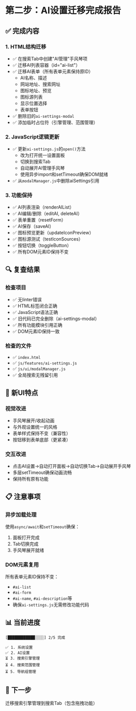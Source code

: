 # 第二步：AI设置迁移完成报告

## ✅ 完成内容

### 1. HTML结构迁移
- ✅ 在搜索Tab中创建"AI管理"手风琴项
- ✅ 迁移AI列表容器（id="ai-list"）
- ✅ 迁移AI表单（所有表单元素保持原ID）
  - AI名称、描述
  - 网站地址、搜索网址
  - 图标地址、预览
  - 图标源列表
  - 显示位置选择
  - 表单按钮
- ✅ 删除旧的`ai-settings-modal`
- ✅ 添加临时占位符（引擎管理、范围管理）

### 2. JavaScript逻辑更新
- ✅ 更新`ai-settings.js`的`open()`方法
  - 改为打开统一设置面板
  - 切换到搜索Tab
  - 自动展开AI管理手风琴
  - 使用异步import和setTimeout确保DOM就绪
- ✅ 从`modalManager.js`中删除aiSettings引用

### 3. 功能保持
- ✅ AI列表渲染（renderAIList）
- ✅ AI编辑/删除（editAI, deleteAI）
- ✅ 表单重置（resetForm）
- ✅ AI保存（saveAI）
- ✅ 图标预览更新（updateIconPreview）
- ✅ 图标源测试（testIconSources）
- ✅ 按钮切换（toggleButton）
- ✅ 所有DOM元素ID保持不变

## 🔍 复查结果

### 检查项目
- ✅ 无linter错误
- ✅ HTML标签闭合正确
- ✅ JavaScript语法正确
- ✅ 旧代码已完全删除（ai-settings-modal）
- ✅ 所有功能模块引用正确
- ✅ DOM元素ID保持一致

### 检查的文件
- ✅ `index.html`
- ✅ `js/features/ai-settings.js`
- ✅ `js/ui/modalManager.js`
- ✅ 全局搜索无残留引用

## 📸 新UI特点

### 视觉改进
- 手风琴展开/收起动画
- 与外观设置统一的风格
- 表单样式保持不变（兼容性）
- 按钮移到表单底部（更紧凑）

### 交互改进
- 点击AI设置→自动打开面板→自动切换Tab→自动展开手风琴
- 多层setTimeout确保动画流畅
- 保持所有原有功能

## 📋 注意事项

### 异步加载处理
使用`async/await`和`setTimeout`确保：
1. 面板打开完成
2. Tab切换完成
3. 手风琴展开就绪

### DOM元素复用
所有表单元素ID保持不变：
- `#ai-list`
- `#ai-form`
- `#ai-name`, `#ai-description`等
- 确保`ai-settings.js`无需修改功能代码

## 📊 当前进度

```
[████████████░░░░] 2/5 完成

✅ 1. 系统设置
✅ 2. AI设置
⏳ 3. 搜索引擎管理
⏳ 4. 搜索范围管理
⏳ 5. 导航组管理
```

## 🎯 下一步
迁移搜索引擎管理到搜索Tab（包含拖拽功能）

